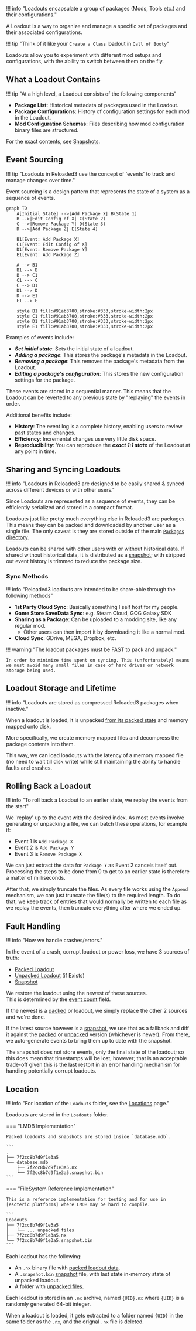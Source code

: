 !!! info "Loadouts encapsulate a group of packages (Mods, Tools etc.) and their configurations."

A Loadout is a way to organize and manage a specific set of packages and their associated configurations.

!!! tip "Think of it like your `Create a Class` loadout in `Call of Booty`"

Loadouts allow you to experiment with different mod setups and configurations, with the ability
to switch between them on the fly.

## What a Loadout Contains

!!! tip "At a high level, a Loadout consists of the following components"

- **Package List**: Historical metadata of packages used in the Loadout.
- **Package Configurations**: History of configuration settings for each mod in the Loadout.
- **Mod Configuration Schemas**: Files describing how mod configuration binary files are structured.

For the exact contents, see [Snapshots][snapshot].

## Event Sourcing

!!! tip "Loadouts in Reloaded3 use the concept of 'events' to track and manage changes over time."

Event sourcing is a design pattern that represents the state of a system as a sequence of events.

```mermaid
graph TD
    A[Initial State] -->|Add Package X| B(State 1)
    B -->|Edit Config of X| C(State 2)
    C -->|Remove Package Y| D(State 3)
    D -->|Add Package Z| E(State 4)

    B1[Event: Add Package X]
    C1[Event: Edit Config of X]
    D1[Event: Remove Package Y]
    E1[Event: Add Package Z]

    A --> B1
    B1 --> B
    B --> C1
    C1 --> C
    C --> D1
    D1 --> D
    D --> E1
    E1 --> E

    style B1 fill:#91ab3700,stroke:#333,stroke-width:2px
    style C1 fill:#91ab3700,stroke:#333,stroke-width:2px
    style D1 fill:#91ab3700,stroke:#333,stroke-width:2px
    style E1 fill:#91ab3700,stroke:#333,stroke-width:2px
```

Examples of events include:

- ***Set initial state***: Sets the initial state of a loadout.
- ***Adding a package***: This stores the package's metadata in the Loadout.
- ***Removing a package***: This removes the package's metadata from the Loadout.
- ***Editing a package's configuration***: This stores the new configuration settings for the package.

These events are stored in a sequential manner. This means that the Loadout can be reverted to any
previous state by "replaying" the events in order.

Additional benefits include:

- **History**: The event log is a complete history, enabling users to review past states and changes.
- **Efficiency**: Incremental changes use very little disk space.
- **Reproducibility**: You can reproduce the ***exact 1:1 state*** of the Loadout at any point in time.

## Sharing and Syncing Loadouts

!!! info "Loadouts in Reloaded3 are designed to be easily shared & synced across different devices or with other users."

Since Loadouts are represented as a sequence of events, they can be efficiently serialized and
stored in a compact format.

Loadouts just like pretty much everything else in Reloaded3 are packages. This means they can be
packed and downloaded by another user as a single file. The only caveat is they are stored outside
of the main [`Packages` directory][locations-packages].

Loadouts can be shared with other users with or without historical data. If shared without historical data,
it is distributed as a [snapshot][snapshot]; with stripped out event history is trimmed to reduce the package size.

### Sync Methods

!!! info "Reloaded3 loadouts are intended to be share-able through the following methods"

- **1st Party Cloud Sync**: Basically something I self host for my people.
- **Game Store SaveData Sync**: e.g. Steam Cloud, GOG Galaxy SDK
- **Sharing as a Package**: Can be uploaded to a modding site, like any regular mod.
    - Other users can then import it by downloading it like a normal mod.
- **Cloud Sync**: GDrive, MEGA, Dropbox, etc.

!!! warning "The loadout packages must be FAST to pack and unpack."

    In order to minimize time spent on syncing. This (unfortunately) means
    we must avoid many small files in case of hard drives or network storage being used.

## Loadout Storage and Lifetime

!!! info "Loadouts are stored as compressed Reloaded3 packages when inactive."

When a loadout is loaded, it is unpacked [from its packed state][packed] and memory mapped onto disk.

More specifically, we create memory mapped files and decompress the package contents into them.

This way, we can load loadouts with the latency of a memory mapped file (no need to wait till disk write)
while still maintaining the ability to handle faults and crashes.

## Rolling Back a Loadout

!!! info "To roll back a Loadout to an earlier state, we replay the events from the start"

We 'replay' up to the event with the desired index.
As most events involve generating or unpacking a file, we can batch these operations, for example if:

- Event 1 is `Add Package X`
- Event 2 is `Add Package Y`
- Event 3 is `Remove Package X`

We can just extract the data for `Package Y` as Event 2 cancels itself out.
Processing the steps to be done from 0 to get to an earlier state is therefore a matter of milliseconds.

After that, we simply truncate the files. As every file works using the `Append` mechanism, we can just
truncate the file(s) to the required length. To do that, we keep track of entries that would normally
be written to each file as we replay the events, then truncate everything after where we ended up.

## Fault Handling

!!! info "How we handle crashes/errors."

In the event of a crash, corrupt loadout or power loss, we have 3 sources of truth:

- [Packed Loadout][packed-loadout]
- [Unpacked Loadout][unpacked-loadout] (if Exists)
- [Snapshot][snapshot]

We restore the loadout using the newest of these sources.<br/>
This is determined by the [event count][event-count-header] field.

If the newest is a [packed][packed-loadout] or  loadout,
we simply replace the other 2 sources and we're done.

If the latest source however is a [snapshot][snapshot], we use that as a fallback and diff it against
the [packed][packed-loadout] or [unpacked][unpacked-loadout] version (whichever is newer). From there,
we auto-generate events to bring them up to date with the snapshot.

The snapshot does not store events, only the final state of the loadout; so this does mean that
timestamps will be lost, however; that is an acceptable trade-off given this is the last restort in
an error handling mechanism for handling potentially corrupt loadouts.

## Location

!!! info "For location of the `Loadouts` folder, see the [Locations][locations] page."

Loadouts are stored in the `Loadouts` folder.

=== "LMDB Implementation"

    Packed loadouts and snapshots are stored inside `database.mdb`.

    ```
    .
    ├── 7f2cc8b7d9f1e3a5
    └── database.mdb
        ├── 7f2cc8b7d9f1e3a5.nx
        └── 7f2cc8b7d9f1e3a5.snapshot.bin
    ```

=== "FileSystem Reference Implementation"

    This is a reference implementation for testing and for use in
    [esoteric platforms] where LMDB may be hard to compile.

    ```
    Loadouts
    ├── 7f2cc8b7d9f1e3a5
    │   └── ... unpacked files
    ├── 7f2cc8b7d9f1e3a5.nx
    └── 7f2cc8b7d9f1e3a5.snapshot.bin
    ```

Each loadout has the following:

- An `.nx` binary file with [packed loadout data][packed-loadout-format].
- A `.snapshot.bin` [snapshot][snapshot] file, with last state in-memory state of unpacked loadout.
- A folder with [unpacked files][unpacked-format].

Each loadout is stored in an `.nx` archive, named `{UID}.nx` where `{UID}` is a randomly generated
64-bit integer.

When a loadout is loaded, it gets extracted to a folder named `{UID}` in the same folder as the `.nx`,
and the orignal `.nx` file is deleted.

[event-count-header]: ./File-Format/Unpacked.md#headerbin
[locations]: ../Locations.md
[locations-packages]: ../Locations.md#where-are-the-files-stored
[packed]: ./File-Format/Packed.md
[packed-loadout]: ./File-Format/Packed.md
[packed-loadout-format]: ./File-Format/Packed.md
[snapshot]: ./File-Format/Snapshot.md
[unpacked-format]: ./File-Format/Unpacked.md
[unpacked-loadout]: ./File-Format/Unpacked.md
[loadout-file-format]: ./File-Format/Unpacked.md
[esoteric platforms]: ../../../Code-Guidelines/Code-Guidelines.md#esoteric-and-embedded-platforms